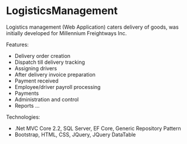 # LogisticsManagement
Logistics management (Web Application) caters delivery of goods, was initially developed for Millennium Freightways Inc. 

Features:
* Delivery order creation
* Dispatch till delivery tracking
* Assigning drivers
* After delivery invoice preparation
* Payment received
* Employee/driver payroll processing
* Payments 
* Administration and control
* Reports ...

Technologies:
* .Net MVC Core 2.2, SQL Server, EF Core, Generic Repository Pattern
* Bootstrap, HTML, CSS, JQuery, JQuery DataTable
